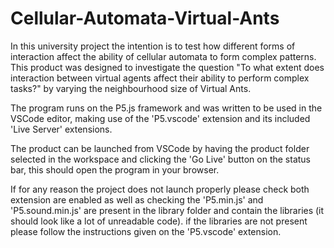 # Cellular-Automata-Virtual-Ants

In this university project the intention is to test how different forms of interaction affect the ability of cellular automata to form complex patterns. This product was designed to investigate the question "To what extent does interaction between virtual agents affect their ability to perform complex tasks?" by varying the neighbourhood size of Virtual Ants.

The program runs on the P5.js framework and was written to be used in the VSCode editor, making use of the 'P5.vscode' extension and its included 'Live Server' extensions.

The product can be launched from VSCode by having the product folder selected in the workspace and clicking the 'Go Live' button on the status bar, this should open the program in your browser.  

If for any reason the project does not launch properly please check both extension are enabled as well as checking the 'P5.min.js' and 'P5.sound.min.js' are present in the library folder and contain the libraries (it should look like a lot of unreadable code). if the libraries are not present please follow the instructions given on the 'P5.vscode' extension.
